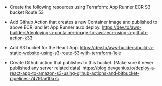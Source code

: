 - Create the following resources using Terraform:
  App Runner
  ECR
  S3 bucket
  Route 53

- Add Github Action that creates a new Container image and published to above ECR, and let App Runner auto deploy.
  https://dev.to/aws-builders/deploying-a-container-image-to-aws-ecr-using-a-github-action-k33

- Add S3 bucket for the React App.
  https://dev.to/aws-builders/build-a-static-website-using-s3-route-53-with-terraform-1ele

- Create Github action that publishes to this bucket. (Make sure it never published any server related data).
  https://blog.devgenius.io/deploy-a-react-app-to-amazon-s3-using-github-actions-and-bitbucket-pipelines-74791ae10a7c
